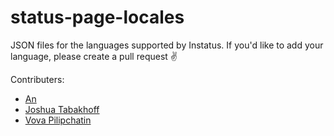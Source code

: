 # status-page-locales

JSON files for the languages supported by Instatus. 
If you'd like to add your language, please create a pull request ✌️ 

Contributers:
- [An](https://twitter.com/AnTheMaker)
- [Joshua Tabakhoff](https://twitter.com/joshtab_)
- [Vova Pilipchatin](https://twitter.com/VPilipchatin)

